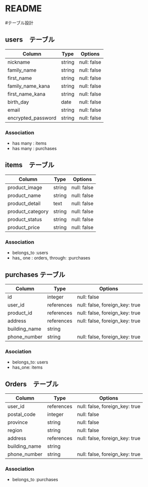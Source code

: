 # README


#テーブル設計

## users　テーブル

| Column                |  Type   |  Options    |
| --------------------- | ------- | ----------- |
| nickname              | string  | null: false |
| family_name           | string  | null: false |
| first_name            | string  | null: false |
| family_name_kana      | string  | null: false |
| first_name_kana       | string  | null: false |
| birth_day             | date    | null: false |
| email                 | string  | null: false |
| encrypted_password    | string  | null: false |


### Association

- has many : items
- has many : purchases




## items　テーブル

| Column           |  Type   | Options     |
| ---------------- |-------- | ------------|
| product_image    | string  | null: false |
| product_name     | string  | null: false |
| product_detail   | text    | null: false |
| product_category | string  | null: false |
| product_status   | string  | null: false |
| product_price    | string  | null: false |

### Association

- belongs_to :users
- has_ one : orders, through: :purchases



## purchases テーブル

| Column        |  Type      |  Options                       |
|-------------- | ---------- | ------------------------------ |
| id            | integer    | null: false                    |
| user_id       | references | null: false, foreign_key: true |
| product_id    | references | null: false, foreign_key: true |
| address       | references | null: false, foreign_key: true |
| building_name | string     |                                |
| phone_number  | string     | null: false, foreign_key: true |

### Asociation

- belongs_to: users
- has_one: items



## Orders　テーブル

| Column        |  Type      |  Options                       |
|-------------- | ---------- | ------------------------------ |
| user_id       | references | null: false, foreign_key: true |
| postal_code   | integer    | null: false                    |
| province      | string     | null: false                    |
| region        | string     | null: false                    |
| address       | references | null: false, foreign_key: true |
| building_name | string     |                                | 
| phone_number  | string     | null: false, foreign_key: true |

### Association

- belongs_to :purchases
